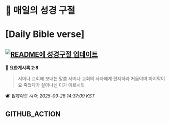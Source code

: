 # 🙏 매일의 성경 구절
# [Daily Bible verse]
## [![README에 성경구절 업데이트](https://github.com/DONGSUKA/first_test/actions/workflows/update-readme-bible.yml/badge.svg)](https://github.com/DONGSUKA/first_test/actions/workflows/update-readme-bible.yml)
<!-- START_BIBLE_VERSE -->
📖 **요한계시록 2:8**
> 서머나 교회에 보내는 말씀 서머나 교회의 사자에게 편지하라 처음이며 마지막이요 죽었다가 살아나신 이가 이르시되

🕊️ _업데이트 시각: 2025-09-28 14:37:09 KST_
  <!-- END_BIBLE_VERSE -->
## GITHUB_ACTION
